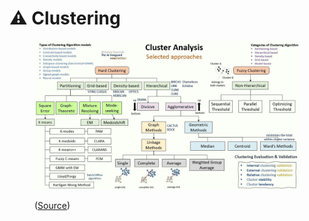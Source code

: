 # ⚠ Clustering

<figure><img src="../.gitbook/assets/image (1) (1) (1) (1).png" alt=""><figcaption><p>(<a href="https://www.linkedin.com/newsletters/the-ai-vanguard-7043488558778626048/">Source</a>)</p></figcaption></figure>

